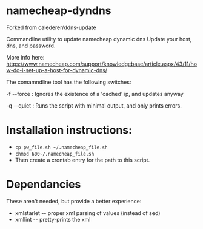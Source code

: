 # namecheap-dyndns
Forked from calederer/ddns-update

Commandline utility to update namecheap dynamic dns
Update your host, dns, and password.

More info here:
https://www.namecheap.com/support/knowledgebase/article.aspx/43/11/how-do-i-set-up-a-host-for-dynamic-dns/

The comamndline tool has the following switches:

  -f  --force    :    Ignores the existence of a 'cached' ip, and updates anyway
  
  -q  --quiet    :    Runs the script with minimal output, and only prints errors.

# Installation instructions:
- `cp pw_file.sh ~/.namecheap_file.sh`
- `chmod 600~/.namecheap_file.sh`
- Then create a crontab entry for the path to this script.

# Dependancies
These aren't needed, but provide a better experience:
- xmlstarlet -- proper xml parsing of values (instead of sed)
- xmllint -- pretty-prints the xml
